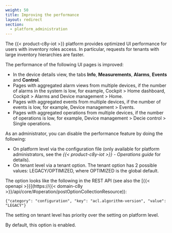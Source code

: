```yaml
---
weight: 50
title: Improving the performance
layout: redirect
section:
  - platform_administration
---
```


The {{< product-c8y-iot >}} platform provides optimized UI performance for users with inventory roles access. In particular, requests for tenants with large inventory hierarchies are faster.

The performance of the following UI pages is improved:
* In the device details view, the tabs **Info**, **Measurements**, **Alarms**, **Events** and **Control**.
* Pages with aggregated alarm views from multiple devices, if the number of alarms in the system is low, for example, Cockpit > Home dashboard, Cockpit > Alarms and Device management > Home.
* Pages with aggregated events from multiple devices, if the number of events is low, for example, Device management > Events.
* Pages with aggregated operations from multiple devices, if the number of operations is low, for example, Device management > Decie control > Single operations.

As an administrator, you can disable the performance feature by doing the following:
- On platform level via the configuration file (only available for platform administrators, see the *{{< product-c8y-iot >}} - Operations guide* for details).
- On tenant level via a tenant option. The tenant option has 2 possible values: LEGACY/OPTIMIZED, where OPTIMIZED is the global default.

The option looks like the following in the REST API (see also the [{{< openapi >}}](https://{{< domain-c8y >}}/api/core/#operation/postOptionCollectionResource)):

`{"category": "configuration", "key": "acl.algorithm-version", "value": "LEGACY"}`

The setting on tenant level has priority over the setting on platform level.

By default, this option is enabled.
